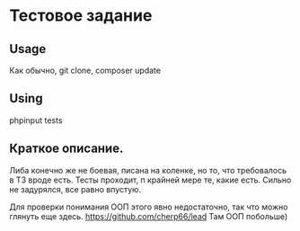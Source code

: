 # Тестовое задание

## Usage
Как обычно, git clone, composer update

## Using
phpinput tests

## Краткое описание.
Либа конечно же не боевая, писана на коленке, но то, что требовалось в ТЗ вроде есть.
Тесты проходит, п крайней мере те, какие есть. Сильно не задурялся, все равно впустую.

Для проверки понимания ООП этого явно недостаточно, так что можно глянуть еще здесь.
https://github.com/cherp66/lead
Там ООП побольше)